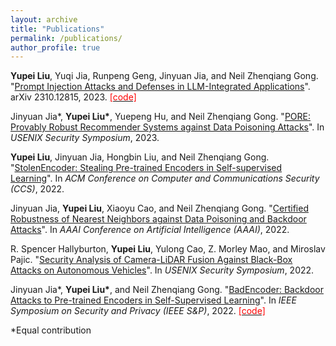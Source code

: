 ```yaml
---
layout: archive
title: "Publications"
permalink: /publications/
author_profile: true
---
```


**Yupei Liu**, Yuqi Jia, Runpeng Geng, Jinyuan Jia, and Neil Zhenqiang Gong. "[Prompt Injection Attacks and Defenses in LLM-Integrated Applications](https://arxiv.org/abs/2310.12815)". arXiv 2310.12815, 2023.  [<span style="color:red">[code]</span>](https://github.com/liu00222/Open-Prompt-Injection)


Jinyuan Jia\*, **Yupei Liu\***, Yuepeng Hu, and Neil Zhenqiang Gong. "[PORE: Provably Robust Recommender Systems against Data Poisoning Attacks](https://arxiv.org/abs/2303.14601)". In *USENIX Security Symposium*, 2023.


**Yupei Liu**, Jinyuan Jia, Hongbin Liu, and Neil Zhenqiang Gong. "[StolenEncoder: Stealing Pre-trained Encoders in Self-supervised Learning](https://arxiv.org/pdf/2201.05889.pdf)". In *ACM Conference on Computer and Communications Security (CCS)*, 2022.


Jinyuan Jia, **Yupei Liu**, Xiaoyu Cao, and Neil Zhenqiang Gong. "[Certified Robustness of Nearest Neighbors against Data Poisoning and Backdoor Attacks](https://www.aaai.org/AAAI22Papers/AAAI-3833.JiaJ.pdf)". In *AAAI Conference on Artificial Intelligence (AAAI)*, 2022.


R. Spencer Hallyburton, **Yupei Liu**, Yulong Cao, Z. Morley Mao, and Miroslav Pajic. "[Security Analysis of Camera-LiDAR Fusion Against Black-Box Attacks on Autonomous Vehicles](https://www.usenix.org/conference/usenixsecurity22/presentation/hallyburton)". In *USENIX Security Symposium*, 2022.


Jinyuan Jia\*, **Yupei Liu\***, and Neil Zhenqiang Gong. "[BadEncoder: Backdoor Attacks to Pre-trained Encoders in Self-Supervised Learning](https://arxiv.org/pdf/2108.00352.pdf)". In *IEEE Symposium on Security and Privacy (IEEE S&P)*, 2022.  [<span style="color:red">[code]</span>](https://github.com/jjy1994/BadEncoder)

\*Equal contribution
